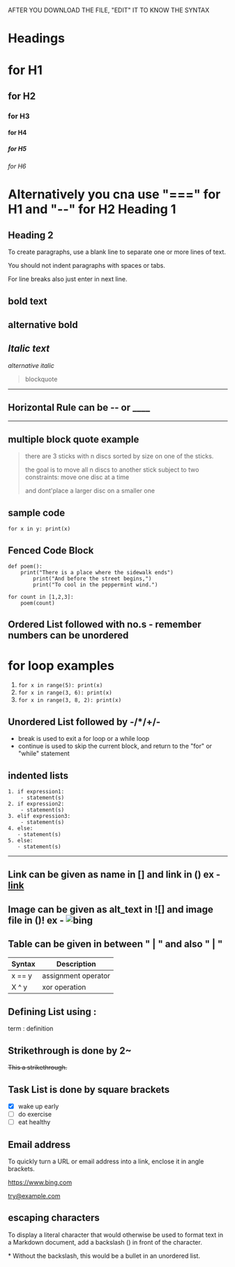 AFTER YOU DOWNLOAD THE FILE, "EDIT" IT TO KNOW THE SYNTAX

# Headings	
# for H1
## for H2
### for H3
#### for H4
##### for H5
###### for H6
Alternatively you cna use "===" for H1 and "--" for H2 
Heading 1 
=========
Heading 2 
----------
To create paragraphs, use a blank line to separate one or more lines of text. 

You should not indent paragraphs with spaces or tabs. 

For line breaks also just enter in next line. 


**bold text**
---
__alternative bold__
---
*Italic	 text*
---
_alternative italic_

> blockquote
---
## Horizontal Rule can be -- or ____
---
## multiple block quote example 
>there are 3 sticks with n discs sorted by size on one of the sticks. 
>
>the goal is to move all n discs to another stick subject to two constraints: move one disc at a time 
>
>and dont'place a larger disc on a smaller one
## sample code
`for x in y: print(x)`
## Fenced Code Block
```
def poem():
	print("There is a place where the sidewalk ends")
    	print("And before the street begins,")
    	print("To cool in the peppermint wind.")

for count in [1,2,3]:
    poem(count)
```
## Ordered List	followed with no.s - remember numbers can be unordered 
# for loop examples
1. `for x in range(5): print(x)`
2. `for x in range(3, 6): print(x)`
3. `for x in range(3, 8, 2): print(x)`
## Unordered List followed by -/*/+/-
- break is used to exit a for loop or a while loop
- continue is used to skip the current block, and return to the "for" or "while" statement
## indented lists 
```
1. if expression1:
    - statement(s)
2. if expression2:
    - statement(s)
3. elif expression3:
    - statement(s)
4. else:
   - statement(s)
5. else:
   - statement(s)
```
---
Link can be given as name in [] and link in () 
ex - [link](https://www.example.com)
---
Image can be given as alt_text in ![] and image file in ()!
ex - ![bing](https://www.bing.com/images/search?view=detailV2&id=4FC1825FF6D187C0E4DDD113302E70170938A29F&thid=OIP.U76zK4i1adU2XTHEXHUhmQHaEo&mediaurl=https%3A%2F%2Fwallpapertag.com%2Fwallpaper%2Ffull%2F9%2F6%2F3%2F865468-bing-images-wallpaper-1920x1200-for-retina.jpg&exph=1200&expw=1920&q=bing+images&selectedindex=0&ajaxhist=0&vt=0&eim=1,2,6)
---
## Table can be given in between  " | " and also " | "
| Syntax | Description |
| ----------- | ----------- |
| x == y | assignment operator |
| X ^ y | xor operation |

 
## Defining List using :
term : definition
## Strikethrough is done by 2~
~~This a  strikethrough.~~
## Task List is done by square brackets 
- [x] wake up early
- [ ] do exercise
- [ ] eat healthy
## Email address 
To quickly turn a URL or email address into a link, enclose it in angle brackets.

<https://www.bing.com>

<try@example.com>
## escaping characters 
To display a literal character that would otherwise be used to format text in a Markdown document, add a backslash (\) in front of the character.

\* Without the backslash, this would be a bullet in an unordered list.
